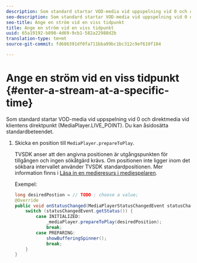 ```yaml
---
description: Som standard startar VOD-media vid uppspelning vid 0 och direktmedia vid klientens direktpunkt (MediaPlayer.LIVE_POINT). Du kan åsidosätta standardbeteendet.
seo-description: Som standard startar VOD-media vid uppspelning vid 0 och direktmedia vid klientens direktpunkt (MediaPlayer.LIVE_POINT). Du kan åsidosätta standardbeteendet.
seo-title: Ange en ström vid en viss tidpunkt
title: Ange en ström vid en viss tidpunkt
uuid: 65a19192-b890-4d69-9cb1-582a22988d2b
translation-type: tm+mt
source-git-commit: fd686391df0fa711bba99bc1bc312c9ef619f184

---
```



# Ange en ström vid en viss tidpunkt {#enter-a-stream-at-a-specific-time}

Som standard startar VOD-media vid uppspelning vid 0 och direktmedia vid klientens direktpunkt (MediaPlayer.LIVE_POINT). Du kan åsidosätta standardbeteendet.

1. Skicka en position till `MediaPlayer.prepareToPlay`.

   TVSDK anser att den angivna positionen är utgångspunkten för tillgången och ingen sökåtgärd krävs. Om positionen inte ligger inom det sökbara intervallet använder TVSDK standardpositionen. Mer information finns i [Läsa in en medieresurs i mediespelaren](../../../tvsdk-2.7-for-android/content-playback-options/mediaplayer-initialize-for-video/t-psdk-android-2.7-media-resource-load.md).

   Exempel:

   ```java
   long desiredPostion = // TODO : choose a value; 
   @Override 
   public void onStatusChanged(MediaPlayerStatusChangedEvent statusChangedEvent) {   
       switch (statusChangedEvent.getStatus()) { 
           case INITIALIZED: 
               _mediaPlayer.prepareToPlay(desiredPosition); 
               break; 
           case PREPARING: 
               showBufferingSpinner(); 
               break; 
       } 
   }
   ```

